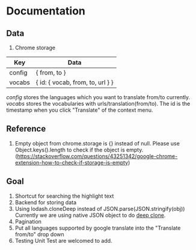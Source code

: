 # Documentation

## Data
1. Chrome storage

| Key | Data |
| --- | --- |
| config | { from, to } |
| vocabs | { id: { vocab, from, to, url } } |

*config* stores the languages which you want to translate from/to currently.
*vocabs* stores the vocabularies with urls/translation(from/to). The id is the timestamp when you click "Translate" of the context menu.

## Reference
1. Empty object from chrome.storage is {} instead of null. Please use Object.keys().length to check if the object is empty. (https://stackoverflow.com/questions/43251342/google-chrome-extension-how-to-check-if-storage-is-empty)

## Goal
1. Shortcut for searching the highlight text
2. Backend for storing data
3. Using lodash.cloneDeep instead of JSON.parse(JSON.stringify(obj))
Currently we are using native JSON object to do [deep clone](https://stackoverflow.com/questions/122102/what-is-the-most-efficient-way-to-deep-clone-an-object-in-javascript).
4. Pagination
5. Put all languages supported by google translate into the "Translate from/to" drop down
6. Testing
Unit Test are welcomed to add.